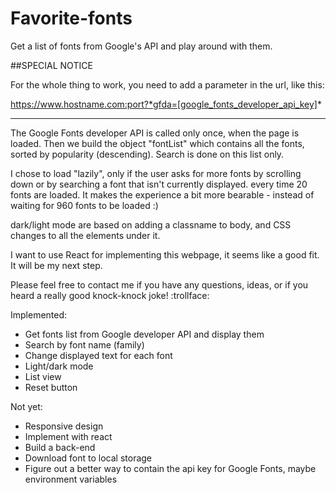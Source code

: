 # Favorite-fonts
Get a list of fonts from Google's API and play around with them.

##SPECIAL NOTICE

For the whole thing to work, you need to add a parameter in the url, like this:

https://www.hostname.com:port?*gfda=[google_fonts_developer_api_key]*

-------------------------------------------------------------------------------------------------

The Google Fonts developer API is called only once, when the page is loaded. Then we build the object "fontList" which contains all the fonts, sorted by popularity (descending).
Search is done on this list only.

I chose to load "lazily", only if the user asks for more fonts by scrolling down or by searching a font that isn't currently displayed. every time 20 fonts are loaded. It makes the experience a bit more bearable - instead of waiting for 960 fonts to be loaded :)

dark/light mode are based on adding a classname to body, and CSS changes to all the elements under it.

I want to use React for implementing this webpage, it seems like a good fit. It will be my next step.

Please feel free to contact me if you have any questions, ideas, or if you heard a really good knock-knock joke! :trollface:


Implemented:
- Get fonts list from Google developer API and display them
- Search by font name (family)
- Change displayed text for each font
- Light/dark mode
- List view
- Reset button

Not yet:
- Responsive design
- Implement with react
- Build a back-end
- Download font to local storage
- Figure out a better way to contain the api key for Google Fonts, maybe environment variables
